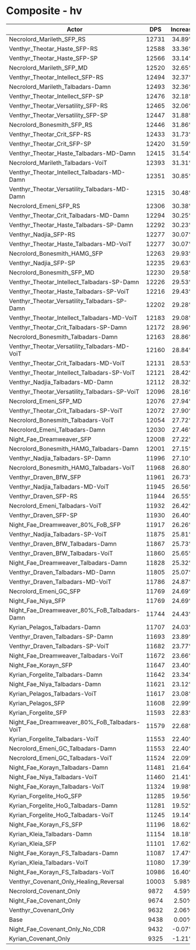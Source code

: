 # Composite - hv
| Actor | DPS | Increase |
|---|:---:|:---:|
|Necrolord_Marileth_SFP_RS|12731|34.89%|
|Venthyr_Theotar_Haste_SFP-RS|12588|33.36%|
|Venthyr_Theotar_Haste_SFP-SP|12566|33.14%|
|Necrolord_Marileth_SFP_MD|12520|32.65%|
|Venthyr_Theotar_Intellect_SFP-RS|12494|32.37%|
|Necrolord_Marileth_Talbadars-Damn|12493|32.36%|
|Venthyr_Theotar_Intellect_SFP-SP|12476|32.18%|
|Venthyr_Theotar_Versatility_SFP-RS|12465|32.06%|
|Venthyr_Theotar_Versatility_SFP-SP|12447|31.88%|
|Necrolord_Bonesmith_SFP_RS|12446|31.86%|
|Venthyr_Theotar_Crit_SFP-RS|12433|31.73%|
|Venthyr_Theotar_Crit_SFP-SP|12420|31.59%|
|Venthyr_Theotar_Haste_Talbadars-MD-Damn|12415|31.54%|
|Necrolord_Marileth_Talbadars-VoiT|12393|31.31%|
|Venthyr_Theotar_Intellect_Talbadars-MD-Damn|12351|30.85%|
|Venthyr_Theotar_Versatility_Talbadars-MD-Damn|12315|30.48%|
|Necrolord_Emeni_SFP_RS|12306|30.38%|
|Venthyr_Theotar_Crit_Talbadars-MD-Damn|12294|30.25%|
|Venthyr_Theotar_Haste_Talbadars-SP-Damn|12292|30.23%|
|Venthyr_Nadjia_SFP-RS|12277|30.07%|
|Venthyr_Theotar_Haste_Talbadars-MD-VoiT|12277|30.07%|
|Necrolord_Bonesmith_HAMG_SFP|12263|29.93%|
|Venthyr_Nadjia_SFP-SP|12235|29.63%|
|Necrolord_Bonesmith_SFP_MD|12230|29.58%|
|Venthyr_Theotar_Intellect_Talbadars-SP-Damn|12226|29.53%|
|Venthyr_Theotar_Haste_Talbadars-SP-VoiT|12216|29.43%|
|Venthyr_Theotar_Versatility_Talbadars-SP-Damn|12202|29.28%|
|Venthyr_Theotar_Intellect_Talbadars-MD-VoiT|12183|29.08%|
|Venthyr_Theotar_Crit_Talbadars-SP-Damn|12172|28.96%|
|Necrolord_Bonesmith_Talbadars-Damn|12163|28.86%|
|Venthyr_Theotar_Versatility_Talbadars-MD-VoiT|12160|28.84%|
|Venthyr_Theotar_Crit_Talbadars-MD-VoiT|12131|28.53%|
|Venthyr_Theotar_Intellect_Talbadars-SP-VoiT|12121|28.42%|
|Venthyr_Nadjia_Talbadars-MD-Damn|12112|28.32%|
|Venthyr_Theotar_Versatility_Talbadars-SP-VoiT|12096|28.16%|
|Necrolord_Emeni_SFP_MD|12076|27.94%|
|Venthyr_Theotar_Crit_Talbadars-SP-VoiT|12072|27.90%|
|Necrolord_Bonesmith_Talbadars-VoiT|12054|27.72%|
|Necrolord_Emeni_Talbadars-Damn|12030|27.46%|
|Night_Fae_Dreamweaver_SFP|12008|27.22%|
|Necrolord_Bonesmith_HAMG_Talbadars-Damn|12001|27.15%|
|Venthyr_Nadjia_Talbadars-SP-Damn|11996|27.10%|
|Necrolord_Bonesmith_HAMG_Talbadars-VoiT|11968|26.80%|
|Venthyr_Draven_BfW_SFP|11961|26.73%|
|Venthyr_Nadjia_Talbadars-MD-VoiT|11945|26.56%|
|Venthyr_Draven_SFP-RS|11944|26.55%|
|Necrolord_Emeni_Talbadars-VoiT|11932|26.42%|
|Venthyr_Draven_SFP-SP|11930|26.40%|
|Night_Fae_Dreamweaver_80%_FoB_SFP|11917|26.26%|
|Venthyr_Nadjia_Talbadars-SP-VoiT|11875|25.81%|
|Venthyr_Draven_BfW_Talbadars-Damn|11867|25.73%|
|Venthyr_Draven_BfW_Talbadars-VoiT|11860|25.65%|
|Night_Fae_Dreamweaver_Talbadars-Damn|11828|25.32%|
|Venthyr_Draven_Talbadars-MD-Damn|11805|25.07%|
|Venthyr_Draven_Talbadars-MD-VoiT|11786|24.87%|
|Necrolord_Emeni_GC_SFP|11769|24.69%|
|Night_Fae_Niya_SFP|11769|24.69%|
|Night_Fae_Dreamweaver_80%_FoB_Talbadars-Damn|11744|24.43%|
|Kyrian_Pelagos_Talbadars-Damn|11707|24.03%|
|Venthyr_Draven_Talbadars-SP-Damn|11693|23.89%|
|Venthyr_Draven_Talbadars-SP-VoiT|11682|23.77%|
|Night_Fae_Dreamweaver_Talbadars-VoiT|11672|23.66%|
|Night_Fae_Korayn_SFP|11647|23.40%|
|Kyrian_Forgelite_Talbadars-Damn|11642|23.34%|
|Night_Fae_Niya_Talbadars-Damn|11621|23.12%|
|Kyrian_Pelagos_Talbadars-VoiT|11617|23.08%|
|Kyrian_Pelagos_SFP|11608|22.99%|
|Kyrian_Forgelite_SFP|11593|22.83%|
|Night_Fae_Dreamweaver_80%_FoB_Talbadars-VoiT|11579|22.68%|
|Kyrian_Forgelite_Talbadars-VoiT|11553|22.40%|
|Necrolord_Emeni_GC_Talbadars-Damn|11553|22.40%|
|Necrolord_Emeni_GC_Talbadars-VoiT|11524|22.09%|
|Night_Fae_Korayn_Talbadars-Damn|11481|21.64%|
|Night_Fae_Niya_Talbadars-VoiT|11460|21.41%|
|Night_Fae_Korayn_Talbadars-VoiT|11324|19.98%|
|Kyrian_Forgelite_HoG_SFP|11285|19.56%|
|Kyrian_Forgelite_HoG_Talbadars-Damn|11281|19.52%|
|Kyrian_Forgelite_HoG_Talbadars-VoiT|11245|19.14%|
|Night_Fae_Korayn_FS_SFP|11196|18.62%|
|Kyrian_Kleia_Talbadars-Damn|11154|18.18%|
|Kyrian_Kleia_SFP|11101|17.62%|
|Night_Fae_Korayn_FS_Talbadars-Damn|11087|17.47%|
|Kyrian_Kleia_Talbadars-VoiT|11080|17.39%|
|Night_Fae_Korayn_FS_Talbadars-VoiT|10986|16.40%|
|Venthyr_Covenant_Only_Healing_Reversal|10003|5.98%|
|Necrolord_Covenant_Only|9872|4.59%|
|Night_Fae_Covenant_Only|9674|2.50%|
|Venthyr_Covenant_Only|9632|2.06%|
|Base|9438|0.00%|
|Night_Fae_Covenant_Only_No_CDR|9432|-0.07%|
|Kyrian_Covenant_Only|9325|-1.21%|
